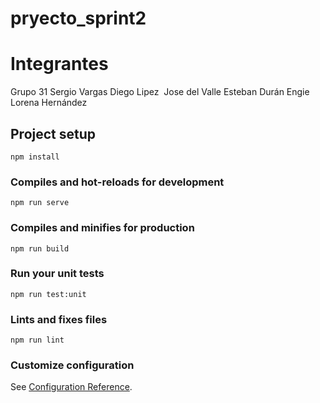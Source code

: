 # pryecto_sprint2

# Integrantes
Grupo 31
Sergio Vargas
Diego Lipez 
Jose del Valle
Esteban Durán
Engie Lorena Hernández

## Project setup
```
npm install
```

### Compiles and hot-reloads for development
```
npm run serve
```

### Compiles and minifies for production
```
npm run build
```

### Run your unit tests
```
npm run test:unit
```

### Lints and fixes files
```
npm run lint
```

### Customize configuration
See [Configuration Reference](https://cli.vuejs.org/config/).
